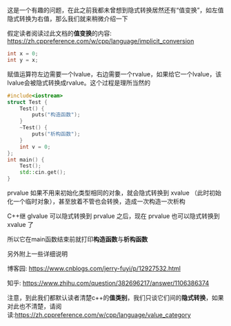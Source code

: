 这是一个有趣的问题，在此之前我都未曾想到隐式转换居然还有“值变换”，如左值隐式转换为右值，那么我们就来稍微介绍一下 

假定读者阅读过此文档的**值变换**的内容: https://zh.cppreference.com/w/cpp/language/implicit_conversion

``` C++
int x = 0;
int y = x;
```
赋值运算符左边需要一个lvalue，右边需要一个rvalue，如果给它一个lvalue，该lvalue会被隐式转换成rvalue。这个过程是理所当然的

``` C++
#include<iostream>
struct Test {
	Test() {
		puts("构造函数");
	}
	~Test() {
		puts("析构函数");
	}
	int v = 0;
};
int main() {
	Test();
	std::cin.get();
}
```
prvalue 如果不用来初始化类型相同的对象，就会隐式转换到 xvalue （此时初始化一个临时对象），甚至放着不管也会转换，造成一次构造一次析构

C++继 glvalue 可以隐式转换到 prvalue 之后，现在 prvalue 也可以隐式转换到 xvalue 了

所以它在main函数结束前就打印**构造函数**与**析构函数**

另外附上一些详细说明

博客园: https://www.cnblogs.com/jerry-fuyi/p/12927532.html

知乎: https://www.zhihu.com/question/382696217/answer/1106386374

注意，到此我们都默认读者清楚c++的**值类别**，我们只谈它们间的**隐式转换**，如果对此也不清楚，请阅读:https://zh.cppreference.com/w/cpp/language/value_category
